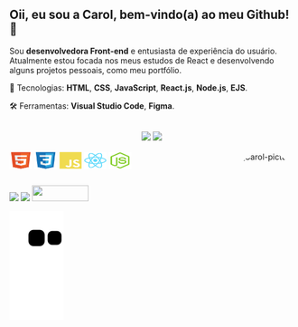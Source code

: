 ## Oii, eu sou a Carol, bem-vindo(a) ao meu Github! 👋
<div align="center">

  <p align="left">
   Sou <strong>desenvolvedora Front-end</strong> e entusiasta de experiência do usuário.
   Atualmente estou focada nos meus estudos de React e desenvolvendo alguns projetos pessoais, como meu portfólio.
  </p>  

  <p align="left">
    🚀 Tecnologias: <strong>HTML</strong>, <strong>CSS</strong>, <strong>JavaScript</strong>, <strong>React.js</strong>, <strong>Node.js</strong>, <strong>EJS</strong>.
  </p>

  <p align="left">
    🛠️ Ferramentas: <strong>Visual Studio Code</strong>, <strong>Figma</strong>.
  </p>
  <br>  
  <img height="180em" src="https://github-readme-stats.vercel.app/api?username=carol-frazao&show_icons=true&theme=dracula&include_all_commits=true&count_private=true"/>
  <img height="180em" src="https://github-readme-stats.vercel.app/api/top-langs/?username=carol-frazao&layout=compact&langs_count=7&theme=dracula"/>
  <br>
</div>
  
<div style="display: inline_block"><br>
  <img align="center" alt="Carol-HTML" height="30" width="40" src="https://raw.githubusercontent.com/devicons/devicon/master/icons/html5/html5-original.svg">
  <img align="center" alt="Carol-CSS" height="30" width="40" src="https://raw.githubusercontent.com/devicons/devicon/master/icons/css3/css3-original.svg">
  <img align="center" alt="Carol-Js" height="30" width="40" src="https://raw.githubusercontent.com/devicons/devicon/master/icons/javascript/javascript-plain.svg">
  <img align="center" alt="Carol-React" height="30" width="40" src="https://raw.githubusercontent.com/devicons/devicon/master/icons/react/react-original.svg">
  <img align="center" alt="Carol-React" height="30" width="40" src="https://raw.githubusercontent.com/devicons/devicon/master/icons/nodejs/nodejs-plain.svg">
  <img align="right" alt="Carol-picture" height="150" style="border-radius:50px;" src="https://i.postimg.cc/QtkpjGzb/meu-avatar-normal-fundo.png">
</div>
  
  ##
 
<div> 
  <a href = "mailto:anacf04@outlook.com"><img src="https://img.shields.io/badge/-Gmail-%23333?style=for-the-badge&logo=gmail&logoColor=white" target="_blank"></a>
  <a href="https://www.linkedin.com/in/carol-frazao" target="_blank"><img src="https://img.shields.io/badge/-LinkedIn-%230077B5?style=for-the-badge&logo=linkedin&logoColor=white" target="_blank"></a> 
 <a href="https://carol-frazao.github.io/meu-portfolio/" target="_blank"><img src="https://i.postimg.cc/Y2bCfW3q/portfolio.png"  style="width: 100px; height: 28px">
</div>

![snake gif](https://github.com/carol-frazao/carol-frazao/blob/output/github-contribution-grid-snake.svg)

